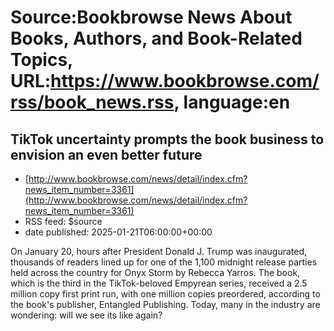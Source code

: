 # Source:Bookbrowse News About Books, Authors, and Book-Related Topics, URL:https://www.bookbrowse.com/rss/book_news.rss, language:en

## TikTok uncertainty prompts the book business to envision an even better future
 - [http://www.bookbrowse.com/news/detail/index.cfm?news_item_number=3361](http://www.bookbrowse.com/news/detail/index.cfm?news_item_number=3361)
 - RSS feed: $source
 - date published: 2025-01-21T06:00:00+00:00

On January 20, hours after President Donald J. Trump was inaugurated, thousands of readers lined up for one of the 1,100 midnight release parties held across the country for Onyx Storm by Rebecca Yarros. The book, which is the third in the TikTok-beloved Empyrean series, received a 2.5 million copy first print run, with one million copies preordered, according to the book's publisher, Entangled Publishing. Today, many in the industry are wondering: will we see its like again?


